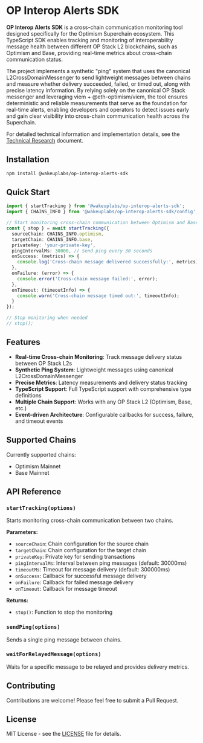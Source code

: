 # OP Interop Alerts SDK

**OP Interop Alerts SDK** is a cross-chain communication monitoring tool designed specifically for the Optimism Superchain ecosystem. This TypeScript SDK enables tracking and monitoring of interoperability message health between different OP Stack L2 blockchains, such as Optimism and Base, providing real-time metrics about cross-chain communication status.

The project implements a synthetic "ping" system that uses the canonical L2CrossDomainMessenger to send lightweight messages between chains and measure whether delivery succeeded, failed, or timed out, along with precise latency information. By relying solely on the canonical OP Stack messenger and leveraging viem + @eth-optimism/viem, the tool ensures deterministic and reliable measurements that serve as the foundation for real-time alerts, enabling developers and operators to detect issues early and gain clear visibility into cross-chain communication health across the Superchain.

For detailed technical information and implementation details, see the [Technical Research](https://github.com/wakeuplabs-io/op-interop-alerts/blob/develop/technical-research.md) document.

## Installation

```bash
npm install @wakeuplabs/op-interop-alerts-sdk
```

## Quick Start

```typescript
import { startTracking } from '@wakeuplabs/op-interop-alerts-sdk';
import { CHAINS_INFO } from '@wakeuplabs/op-interop-alerts-sdk/config';

// Start monitoring cross-chain communication between Optimism and Base
const { stop } = await startTracking({
  sourceChain: CHAINS_INFO.optimism,
  targetChain: CHAINS_INFO.base,
  privateKey: 'your-private-key',
  pingIntervalMs: 30000, // Send ping every 30 seconds
  onSuccess: (metrics) => {
    console.log('Cross-chain message delivered successfully:', metrics);
  },
  onFailure: (error) => {
    console.error('Cross-chain message failed:', error);
  },
  onTimeout: (timeoutInfo) => {
    console.warn('Cross-chain message timed out:', timeoutInfo);
  }
});

// Stop monitoring when needed
// stop();
```

## Features

- **Real-time Cross-chain Monitoring**: Track message delivery status between OP Stack L2s
- **Synthetic Ping System**: Lightweight messages using canonical L2CrossDomainMessenger
- **Precise Metrics**: Latency measurements and delivery status tracking
- **TypeScript Support**: Full TypeScript support with comprehensive type definitions
- **Multiple Chain Support**: Works with any OP Stack L2 (Optimism, Base, etc.)
- **Event-driven Architecture**: Configurable callbacks for success, failure, and timeout events

## Supported Chains

Currently supported chains:
- Optimism Mainnet
- Base Mainnet

## API Reference

### `startTracking(options)`

Starts monitoring cross-chain communication between two chains.

**Parameters:**
- `sourceChain`: Chain configuration for the source chain
- `targetChain`: Chain configuration for the target chain  
- `privateKey`: Private key for sending transactions
- `pingIntervalMs`: Interval between ping messages (default: 30000ms)
- `timeoutMs`: Timeout for message delivery (default: 300000ms)
- `onSuccess`: Callback for successful message delivery
- `onFailure`: Callback for failed message delivery
- `onTimeout`: Callback for message timeout

**Returns:**
- `stop()`: Function to stop the monitoring

### `sendPing(options)`

Sends a single ping message between chains.

### `waitForRelayedMessage(options)`

Waits for a specific message to be relayed and provides delivery metrics.

## Contributing

Contributions are welcome! Please feel free to submit a Pull Request.

## License

MIT License - see the [LICENSE](https://github.com/wakeuplabs-io/op-interop-alerts/blob/develop/LICENSE) file for details.
